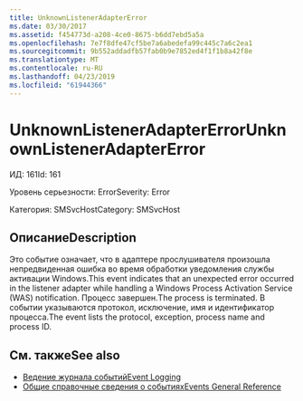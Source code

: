```yaml
---
title: UnknownListenerAdapterError
ms.date: 03/30/2017
ms.assetid: f454773d-a208-4ce0-8675-b6dd7ebd5a5a
ms.openlocfilehash: 7e7f8dfe47cf5be7a6abedefa99c445c7a6c2ea1
ms.sourcegitcommit: 9b552addadfb57fab0b9e7852ed4f1f1b8a42f8e
ms.translationtype: MT
ms.contentlocale: ru-RU
ms.lasthandoff: 04/23/2019
ms.locfileid: "61944366"
---
```

# <a name="unknownlisteneradaptererror"></a><span data-ttu-id="f1ced-102">UnknownListenerAdapterError</span><span class="sxs-lookup"><span data-stu-id="f1ced-102">UnknownListenerAdapterError</span></span>
<span data-ttu-id="f1ced-103">ИД: 161</span><span class="sxs-lookup"><span data-stu-id="f1ced-103">Id: 161</span></span>  
  
 <span data-ttu-id="f1ced-104">Уровень серьезности: Error</span><span class="sxs-lookup"><span data-stu-id="f1ced-104">Severity: Error</span></span>  
  
 <span data-ttu-id="f1ced-105">Категория: SMSvcHost</span><span class="sxs-lookup"><span data-stu-id="f1ced-105">Category: SMSvcHost</span></span>  
  
## <a name="description"></a><span data-ttu-id="f1ced-106">Описание</span><span class="sxs-lookup"><span data-stu-id="f1ced-106">Description</span></span>  
 <span data-ttu-id="f1ced-107">Это событие означает, что в адаптере прослушивателя произошла непредвиденная ошибка во время обработки уведомления службы активации Windows.</span><span class="sxs-lookup"><span data-stu-id="f1ced-107">This event indicates that an unexpected error occurred in the listener adapter while handling a Windows Process Activation Service (WAS) notification.</span></span> <span data-ttu-id="f1ced-108">Процесс завершен.</span><span class="sxs-lookup"><span data-stu-id="f1ced-108">The process is terminated.</span></span> <span data-ttu-id="f1ced-109">В событии указываются протокол, исключение, имя и идентификатор процесса.</span><span class="sxs-lookup"><span data-stu-id="f1ced-109">The event lists the protocol, exception, process name and process ID.</span></span>  
  
## <a name="see-also"></a><span data-ttu-id="f1ced-110">См. также</span><span class="sxs-lookup"><span data-stu-id="f1ced-110">See also</span></span>

- [<span data-ttu-id="f1ced-111">Ведение журнала событий</span><span class="sxs-lookup"><span data-stu-id="f1ced-111">Event Logging</span></span>](../../../../../docs/framework/wcf/diagnostics/event-logging/index.md)
- [<span data-ttu-id="f1ced-112">Общие справочные сведения о событиях</span><span class="sxs-lookup"><span data-stu-id="f1ced-112">Events General Reference</span></span>](../../../../../docs/framework/wcf/diagnostics/event-logging/events-general-reference.md)
